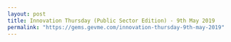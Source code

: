 ```yaml
---
layout: post
title: Innovation Thursday (Public Sector Edition) - 9th May 2019
permalink: "https://gems.gevme.com/innovation-thursday-9th-may-2019"
---
```

